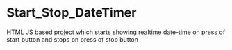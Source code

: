 # Start_Stop_DateTimer
HTML JS based project which starts showing realtime date-time on press of start button and stops on press of stop button
